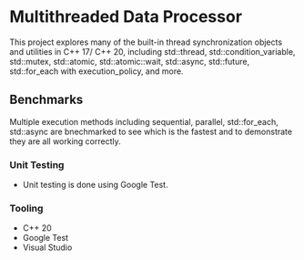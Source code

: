 # Multithreaded Data Processor
This project explores many of the built-in thread synchronization objects and utilities in C++ 17/ C++ 20, including std::thread, std::condition_variable, std::mutex, std::atomic, std::atomic::wait, std::async, std::future, std::for_each with execution_policy, and more. 

## Benchmarks
Multiple execution methods including sequential, parallel, std::for_each, std::async are bnechmarked to see which is the fastest and to demonstrate they are all working correctly.

### Unit Testing
- Unit testing is done using Google Test.

### Tooling
- C++ 20
- Google Test
- Visual Studio
